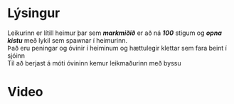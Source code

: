 # Lýsingur
Leikurinn er lítill heimur þar sem ___markmiðið___ er að ná ___100___ stigum og ___opna kistu___ með lykil sem spawnar í heimurinn.<br>
Það eru peningar og óvinir í heiminum og hættulegir klettar sem fara beint í sjóinn<br>
Til að berjast á móti óvininn kemur leikmaðurinn með byssu
# Video
